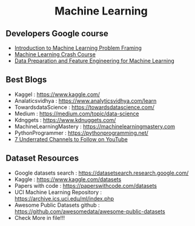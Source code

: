 <h1 align="center">Machine Learning</h1>


## Developers Google course
- [Introduction to Machine Learning Problem Framing](https://developers.google.com/machine-learning/problem-framing)
- [ Machine Learning Crash Course](https://developers.google.com/machine-learning/crash-course/ml-intro)
- [Data Preparation and Feature Engineering for Machine Learning](https://developers.google.com/machine-learning/data-prep)

## Best Blogs
- Kaggel : https://www.kaggle.com/
- Analaticsvidhya : https://www.analyticsvidhya.com/learn
- TowardsdataScience : https://towardsdatascience.com/
-  Medium : https://medium.com/topic/data-science
-  Kdnggets : https://www.kdnuggets.com/
- MachineLearningMastery : https://machinelearningmastery.com
- PythonProgrammer : https://pythonprogramming.net/
- [7 Underrated Channels to Follow on YouTube](https://towardsdatascience.com/7-underrated-channels-to-follow-on-youtube-251a3aedde37)

## Dataset Resources
- Google datasets search : https://datasetsearch.research.google.com/
- Kaggle : https://www.kaggle.com/datasets
- Papers with code : https://paperswithcode.com/datasets
- UCI Machine Learning Repository : https://archive.ics.uci.edu/ml/index.php
- Awesome Public Datasets github : https://github.com/awesomedata/awesome-public-datasets
- Check More in file!!!
